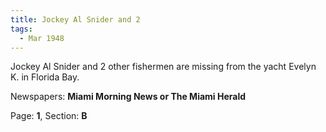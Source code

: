 ```yaml
---  
title: Jockey Al Snider and 2  
tags:  
  - Mar 1948  
---  
```

  
Jockey Al Snider and 2 other fishermen are missing from the yacht Evelyn K. in Florida Bay.  
  
Newspapers: **Miami Morning News or The Miami Herald**  
  
Page: **1**, Section: **B** 
